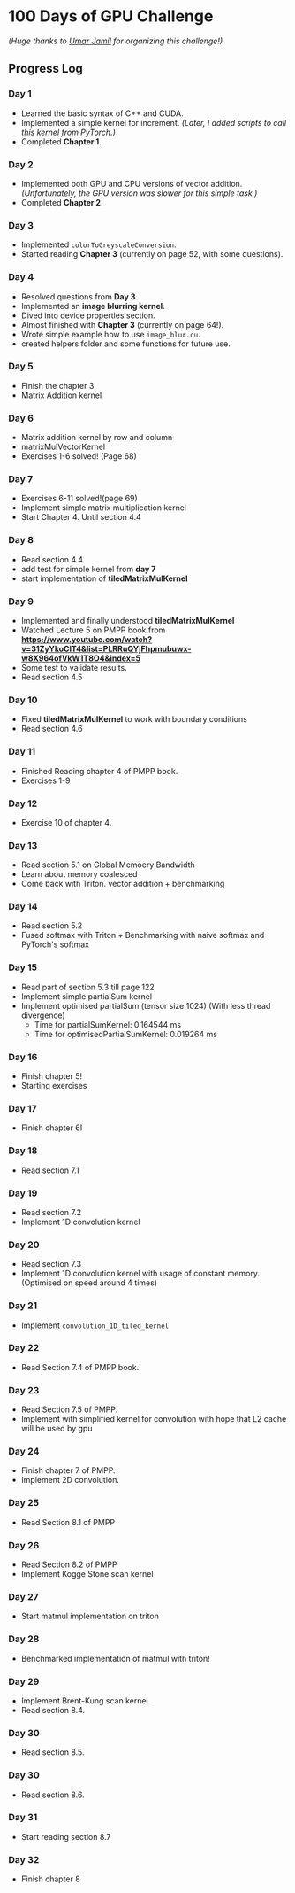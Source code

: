 # 100 Days of GPU Challenge  
*(Huge thanks to [Umar Jamil](https://github.com/hkproj/100-days-of-gpu) for organizing this challenge!)*

## Progress Log

### **Day 1**
- Learned the basic syntax of C++ and CUDA.
- Implemented a simple kernel for increment.
  *(Later, I added scripts to call this kernel from PyTorch.)*
- Completed **Chapter 1**.

### **Day 2**
- Implemented both GPU and CPU versions of vector addition.
  *(Unfortunately, the GPU version was slower for this simple task.)*
- Completed **Chapter 2**.

### **Day 3**
- Implemented `colorToGreyscaleConversion`.
- Started reading **Chapter 3** (currently on page 52, with some questions).

### **Day 4**  
- Resolved questions from **Day 3**.
- Implemented an **image blurring kernel**.
- Dived into device properties section.
- Almost finished with **Chapter 3** (currently on page 64!).
- Wrote simple example how to use `image_blur.cu`.
- created helpers folder and some functions for future use.

### **Day 5**
- Finish the chapter 3
- Matrix Addition kernel

### **Day 6**
- Matrix addition kernel by row and column
- matrixMulVectorKernel 
- Exercises 1-6 solved! (Page 68)

### **Day 7**
- Exercises 6-11 solved!(page 69)
- Implement simple matrix multiplication kernel
- Start Chapter 4. Until section 4.4

### **Day 8**
- Read section 4.4
- add test for simple kernel from **day 7**
- start implementation of **tiledMatrixMulKernel**

### **Day 9**
- Implemented and finally understood **tiledMatrixMulKernel**
- Watched Lecture 5 on PMPP book from **https://www.youtube.com/watch?v=31ZyYkoClT4&list=PLRRuQYjFhpmubuwx-w8X964ofVkW1T8O4&index=5**
- Some test to validate results.
- Read section 4.5

### **Day 10**
- Fixed **tiledMatrixMulKernel** to work with boundary conditions
- Read section 4.6

### **Day 11**
- Finished Reading chapter 4 of PMPP book.
- Exercises 1-9

### **Day 12**
- Exercise 10 of chapter 4.

### **Day 13**
- Read section 5.1 on Global Memoery Bandwidth
- Learn about memory coalesced
- Come back with Triton. vector addition + benchmarking

### **Day 14**
- Read section 5.2
- Fused softmax with Triton + Benchmarking with naive softmax and PyTorch's softmax

### **Day 15**
- Read part of section 5.3 till page 122
- Implement simple partialSum kernel
- Implement optimised partialSum (tensor size 1024) (With less thread divergence)
  - Time for partialSumKernel: 0.164544 ms
  - Time for optimisedPartialSumKernel: 0.019264 ms

### **Day 16**
- Finish chapter 5!
- Starting exercises

### **Day 17**
- Finish chapter 6!

### **Day 18**
- Read section 7.1

### **Day 19**
- Read section 7.2
- Implement 1D convolution kernel

### **Day 20**
- Read section 7.3
- Implement 1D convolution kernel with usage of constant memory. (Optimised on speed around 4 times)

### **Day 21**
- Implement `convolution_1D_tiled_kernel`

### **Day 22**
- Read Section 7.4 of PMPP book.

### **Day 23**
- Read Section 7.5 of PMPP.
- Implement with simplified kernel for convolution with hope that L2 cache will be used by gpu

### **Day 24**
- Finish chapter 7 of PMPP.
- Implement 2D convolution.

### **Day 25**
- Read Section 8.1 of PMPP

### **Day 26**
- Read Section 8.2 of PMPP
- Implement Kogge Stone scan kernel

### **Day 27** 
- Start matmul implementation on triton

### **Day 28** 
- Benchmarked implementation of matmul with triton!

### **Day 29**
- Implement Brent-Kung scan kernel.
- Read section 8.4.

### **Day 30**
- Read section 8.5.

### **Day 30**
- Read section 8.6.

### **Day 31**
- Start reading section 8.7

### **Day 32**
- Finish chapter 8
